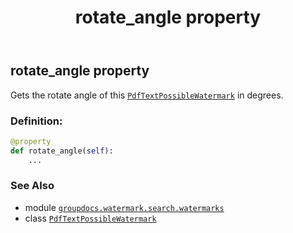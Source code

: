 ﻿---
title: rotate_angle property
second_title: GroupDocs.Watermark for Python via .NET API References
description: 
type: docs
url: /python-net/groupdocs.watermark.search.watermarks/pdftextpossiblewatermark/rotate_angle/
is_root: false
weight: 80
---

## rotate_angle property


Gets the rotate angle of this [`PdfTextPossibleWatermark`](/watermark/python-net/groupdocs.watermark.search.watermarks/pdftextpossiblewatermark) in degrees.
### Definition:
```python
@property
def rotate_angle(self):
    ...
```

### See Also
* module [`groupdocs.watermark.search.watermarks`](../../)
* class [`PdfTextPossibleWatermark`](/watermark/python-net/groupdocs.watermark.search.watermarks/pdftextpossiblewatermark)
